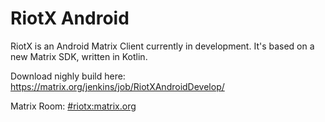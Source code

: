 # RiotX Android

RiotX is an Android Matrix Client currently in development. 
It's based on a new Matrix SDK, written in Kotlin.

Download nighly build here: https://matrix.org/jenkins/job/RiotXAndroidDevelop/

Matrix Room: [#riotx:matrix.org](https://matrix.to/#/#riotx:matrix.org)

